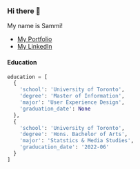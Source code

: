 ### Hi there 👋

My name is Sammi!

* [My Portfolio](https://itsmytyp.com/)
* [My LinkedIn](https://www.linkedin.com/in/zhuoying-l-117399152/)

#### Education

```python
education = [
  {
    'school': 'University of Toronto',
    'degree': 'Master of Information',
    'major': 'User Experience Design',
    'graduation_date': None
  },
  {
    'school': 'University of Toronto',
    'degree': 'Hons. Bachelor of Arts',
    'major': 'Statstics & Media Studies',
    'graducation_date': '2022-06'
  }
]
```
